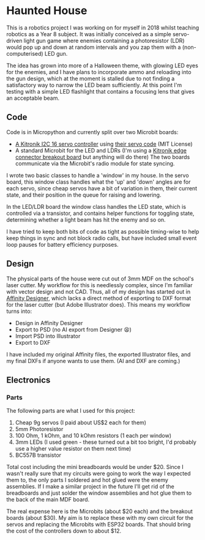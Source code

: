 # Haunted House
This is a robotics project I was working on for myself in 2018 whilst teaching robotics as a Year 8 subject.
It was initially conceived as a simple servo-driven light gun game where enemies containing a photoresistor (LDR)
would pop up and down at random intervals and you zap them with a (non-computerised) LED gun.

The idea has grown into more of a Halloween theme, with glowing LED eyes for the enemies, and I have plans
to incorporate ammo and reloading into the gun design, which at the moment is stalled due to not finding a
satisfactory way to narrow the LED beam sufficiently. At this point I'm testing with a simple LED flashlight
that contains a focusing lens that gives an acceptable beam.

## Code
Code is in Micropython and currently split over two Microbit boards:
- [A Kitronik I2C 16 servo controller](https://www.kitronik.co.uk/5612-kitronik-i2c-servo-driver-board-for-the-bbc-microbit.html) using [their servo code](https://github.com/KitronikLtd/micropython-microbit-kitronik-16-servo-board) (MIT License)
- A standard Microbit for the LED and LDRs (I'm using a [Kitronik edge connector breakout board](https://www.kitronik.co.uk/5601b-edge-connector-breakout-board-for-bbc-microbit-pre-built.html) but anything will do there)
The two boards communicate via the Microbit's radio module for state syncing.

I wrote two basic classes to handle a 'window' in my house. In the servo board, this window class handles what
the 'up' and 'down' angles are for each servo, since cheap servos have a bit of variation in them, their current
state, and their position in the queue for raising and lowering.

In the LED/LDR board the window class handles the LED state, which is controlled via a transistor, and contains
helper functions for toggling state, determining whether a light beam has hit the enemy and so on.

I have tried to keep both bits of code as tight as possible timing-wise to help keep things in sync and not
block radio calls, but have included small event loop pauses for battery efficiency purposes.

## Design
The physical parts of the house were cut out of 3mm MDF on the school's laser cutter. My workflow for this is
needlessly complex, since I'm familiar with vector design and not CAD. Thus, all of my design has started out in
[Affinity Designer](https://affinity.serif.com/en-gb/designer/), which lacks a direct method of exporting to DXF
format for the laser cutter (but Adobe Illustrator does). This means my workflow turns into:
- Design in Affinity Designer
- Export to PSD (no AI export from Designer 😫)
- Import PSD into Illustrator
- Export to DXF

I have included my original Affinity files, the exported Illustrator files, and my final DXFs if anyone wants to
use them. (AI and DXF are coming.)

## Electronics
### Parts
The following parts are what I used for this project:
1. Cheap 9g servos (I paid about US$2 each for them)
2. 5mm Photoresistor
3. 100 Ohm, 1 kOhm, and 10 kOhm resistors (1 each per window)
4. 3mm LEDs (I used green - these turned out a bit too bright, I'd probably use a higher value resistor on them next time)
5. BC557B transistor

Total cost including the mini breadboards would be under $20. Since I wasn't really sure that my
circuits were going to work the way I expected them to, the only parts I soldered and hot glued
were the enemy assemblies. If I make a similar project in the future I'll get rid of the
breadboards and just solder the window assemblies and hot glue them to the back of the main MDF
board.

The real expense here is the Microbits (about $20 each) and the breakout boards (about $30). My aim is
to replace these with my own circuit for the servos and replacing the Microbits with ESP32
boards. That should bring the cost of the controllers down to about $12.
